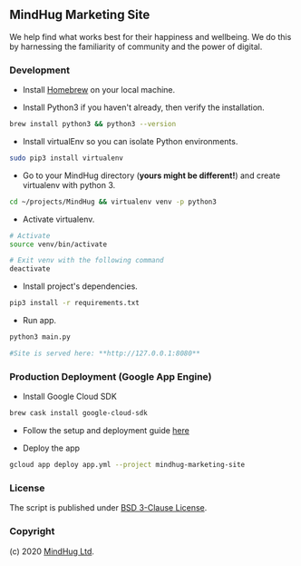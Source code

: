 ## MindHug Marketing Site
We help find what works best for their happiness and wellbeing. We do this by harnessing the familiarity of community and the power of digital.

### Development

- Install [Homebrew](https://brew.sh/) on your local machine.

- Install Python3 if you haven't already, then verify the installation.
```bash
brew install python3 && python3 --version
```

- Install virtualEnv so you can isolate Python environments.
```bash
sudo pip3 install virtualenv
```

- Go to your MindHug directory (**yours might be different!**) and create virtualenv with python 3.
```bash
cd ~/projects/MindHug && virtualenv venv -p python3
```

- Activate virtualenv.
```bash
# Activate
source venv/bin/activate

# Exit venv with the following command
deactivate
```

- Install project's dependencies.
```bash
pip3 install -r requirements.txt
```

- Run app.
```bash
python3 main.py

#Site is served here: **http://127.0.0.1:8080**
```


### Production Deployment (Google App Engine)

- Install Google Cloud SDK
```bash
brew cask install google-cloud-sdk
```

- Follow the setup and deployment guide [here](https://cloud.google.com/sdk/docs/quickstart-macos)

- Deploy the app
```bash
gcloud app deploy app.yml --project mindhug-marketing-site
```

### License

The script is published under [BSD 3-Clause License](license.txt).

### Copyright

(c) 2020 [MindHug Ltd](https://www.mindhug.io).
